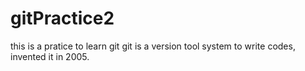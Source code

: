 # gitPractice2
this is a pratice to learn git
git is a version tool system to write codes, invented it in 2005. 
